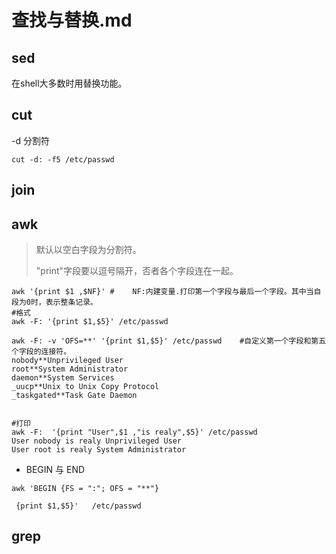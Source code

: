 # 查找与替换.md

## sed

在shell大多数时用替换功能。

## cut

-d 分割符

```text
cut -d: -f5 /etc/passwd
```

## join

## awk

> 默认以空白字段为分割符。
>
> "print"字段要以逗号隔开，否者各个字段连在一起。

```text
awk '{print $1 ,$NF}' #    NF:内建变量.打印第一个字段与最后一个字段。其中当自段为0时，表示整条记录。
#格式
awk -F: '{print $1,$5}' /etc/passwd  

awk -F: -v 'OFS=**' '{print $1,$5}' /etc/passwd    #自定义第一个字段和第五个字段的连接符。
nobody**Unprivileged User
root**System Administrator
daemon**System Services
_uucp**Unix to Unix Copy Protocol
_taskgated**Task Gate Daemon


#打印
awk -F:  '{print "User",$1 ,"is realy",$5}' /etc/passwd
User nobody is realy Unprivileged User
User root is realy System Administrator
```

* BEGIN  与 END

```text
awk 'BEGIN {FS = ":"; OFS = "**"}

 {print $1,$5}'   /etc/passwd
```

## grep

